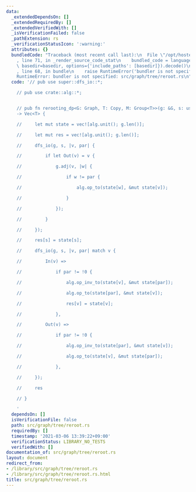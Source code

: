 ```yaml
---
data:
  _extendedDependsOn: []
  _extendedRequiredBy: []
  _extendedVerifiedWith: []
  _isVerificationFailed: false
  _pathExtension: rs
  _verificationStatusIcon: ':warning:'
  attributes: {}
  bundledCode: "Traceback (most recent call last):\n  File \"/opt/hostedtoolcache/Python/3.9.2/x64/lib/python3.9/site-packages/onlinejudge_verify/documentation/build.py\"\
    , line 71, in _render_source_code_stat\n    bundled_code = language.bundle(stat.path,\
    \ basedir=basedir, options={'include_paths': [basedir]}).decode()\n  File \"/opt/hostedtoolcache/Python/3.9.2/x64/lib/python3.9/site-packages/onlinejudge_verify/languages/user_defined.py\"\
    , line 68, in bundle\n    raise RuntimeError('bundler is not specified: {}'.format(path.as_posix()))\n\
    RuntimeError: bundler is not specified: src/graph/tree/reroot.rs\n"
  code: '// pub use super::dfs_io::*;

    // pub use crate::alg::*;


    // pub fn rerooting_dp<G: Graph, T: Copy, M: Group<T>>(g: &G, s: usize, alg: M)
    -> Vec<T> {

    //     let mut state = vec![alg.unit(); g.len()];

    //     let mut res = vec![alg.unit(); g.len()];

    //     dfs_io(g, s, |v, par| {

    //         if let Out(v) = v {

    //             g.adj(v, |w| {

    //                 if w != par {

    //                     alg.op_to(state[w], &mut state[v]);

    //                 }

    //             });

    //         }

    //     });

    //     res[s] = state[s];

    //     dfs_io(g, s, |v, par| match v {

    //         In(v) =>

    //             if par != !0 {

    //                 alg.op_inv_to(state[v], &mut state[par]);

    //                 alg.op_to(state[par], &mut state[v]);

    //                 res[v] = state[v];

    //             },

    //         Out(v) =>

    //             if par != !0 {

    //                 alg.op_inv_to(state[par], &mut state[v]);

    //                 alg.op_to(state[v], &mut state[par]);

    //             },

    //     });

    //     res

    // }

    '
  dependsOn: []
  isVerificationFile: false
  path: src/graph/tree/reroot.rs
  requiredBy: []
  timestamp: '2021-03-06 13:39:22+09:00'
  verificationStatus: LIBRARY_NO_TESTS
  verifiedWith: []
documentation_of: src/graph/tree/reroot.rs
layout: document
redirect_from:
- /library/src/graph/tree/reroot.rs
- /library/src/graph/tree/reroot.rs.html
title: src/graph/tree/reroot.rs
---
```

